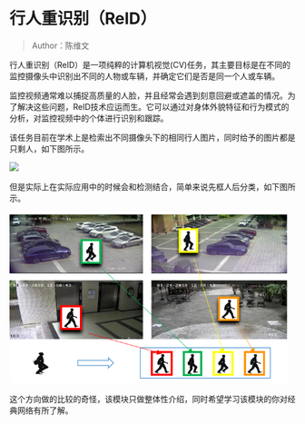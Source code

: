 # 行人重识别（ReID）

> Author：陈维文

行人重识别（ReID）是一项纯粹的计算机视觉(CV)任务，其主要目标是在不同的监控摄像头中识别出不同的人物或车辆，并确定它们是否是同一个人或车辆。

监控视频通常难以捕捉高质量的人脸，并且经常会遇到刻意回避或遮盖的情况。为了解决这些问题，ReID技术应运而生。它可以通过对身体外貌特征和行为模式的分析，对监控视频中的个体进行识别和跟踪。

该任务目前在学术上是检索出不同摄像头下的相同行人图片，同时给予的图片都是只剩人，如下图所示。

![](static/5_049_1_05.png)

但是实际上在实际应用中的时候会和检测结合，简单来说先框人后分类，如下图所示。

![](static/ReID2.png)

这个方向做的比较的奇怪，该模块只做整体性介绍，同时希望学习该模块的你对经典网络有所了解。
